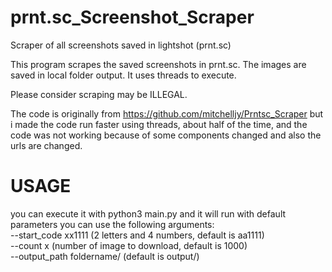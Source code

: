 # prnt.sc_Screenshot_Scraper
Scraper of all screenshots saved in lightshot (prnt.sc)

This program scrapes the saved screenshots in prnt.sc. The images are saved in local folder output. It uses threads to execute.

Please consider scraping may be ILLEGAL.

The code is originally from https://github.com/mitchelljy/Prntsc_Scraper but i made the code run faster using threads, about half of the time, and the code was not working because of some components changed and also the urls are changed.

# USAGE
you can execute it with python3 main.py and it will run with default parameters
you can use the following arguments:  
--start_code xx1111 (2 letters and 4 numbers, default is aa1111)   
--count x (number of image to download, default is 1000)   
--output_path foldername/ (default is output/)   

